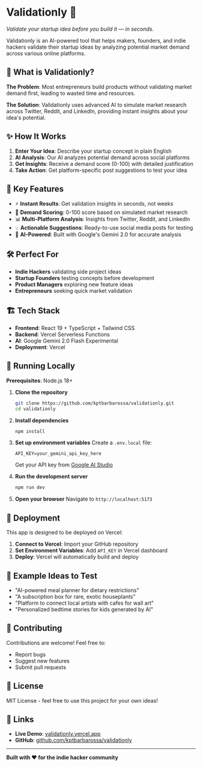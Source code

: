 # Validationly 🚀
*Validate your startup idea before you build it — in seconds.*

Validationly is an AI-powered tool that helps makers, founders, and indie hackers validate their startup ideas by analyzing potential market demand across various online platforms.

## 🎯 What is Validationly?

**The Problem**: Most entrepreneurs build products without validating market demand first, leading to wasted time and resources.

**The Solution**: Validationly uses advanced AI to simulate market research across Twitter, Reddit, and LinkedIn, providing instant insights about your idea's potential.

## ✨ How It Works

1. **Enter Your Idea**: Describe your startup concept in plain English
2. **AI Analysis**: Our AI analyzes potential demand across social platforms  
3. **Get Insights**: Receive a demand score (0-100) with detailed justification
4. **Take Action**: Get platform-specific post suggestions to test your idea

## 🚀 Key Features

- ⚡ **Instant Results**: Get validation insights in seconds, not weeks
- 🎯 **Demand Scoring**: 0-100 score based on simulated market research
- 📊 **Multi-Platform Analysis**: Insights from Twitter, Reddit, and LinkedIn
- 💡 **Actionable Suggestions**: Ready-to-use social media posts for testing
- 🤖 **AI-Powered**: Built with Google's Gemini 2.0 for accurate analysis

## 🛠️ Perfect For

- **Indie Hackers** validating side project ideas
- **Startup Founders** testing concepts before development  
- **Product Managers** exploring new feature ideas
- **Entrepreneurs** seeking quick market validation

## 🏗️ Tech Stack

- **Frontend**: React 19 + TypeScript + Tailwind CSS
- **Backend**: Vercel Serverless Functions
- **AI**: Google Gemini 2.0 Flash Experimental
- **Deployment**: Vercel

## 🧪 Running Locally

**Prerequisites**: Node.js 18+

1. **Clone the repository**
   ```bash
   git clone https://github.com/kptbarbarossa/validationly.git
   cd validationly
   ```

2. **Install dependencies**
   ```bash
   npm install
   ```

3. **Set up environment variables**
   Create a `.env.local` file:
   ```
   API_KEY=your_gemini_api_key_here
   ```
   Get your API key from [Google AI Studio](https://aistudio.google.com/app/apikey)

4. **Run the development server**
   ```bash
   npm run dev
   ```

5. **Open your browser**
   Navigate to `http://localhost:5173`

## 🚀 Deployment

This app is designed to be deployed on Vercel:

1. **Connect to Vercel**: Import your GitHub repository
2. **Set Environment Variables**: Add `API_KEY` in Vercel dashboard
3. **Deploy**: Vercel will automatically build and deploy

## 📝 Example Ideas to Test

- "AI-powered meal planner for dietary restrictions"
- "A subscription box for rare, exotic houseplants"  
- "Platform to connect local artists with cafes for wall art"
- "Personalized bedtime stories for kids generated by AI"

## 🤝 Contributing

Contributions are welcome! Feel free to:
- Report bugs
- Suggest new features
- Submit pull requests

## 📄 License

MIT License - feel free to use this project for your own ideas!

## 🔗 Links

- **Live Demo**: [validationly.vercel.app](https://validationly.vercel.app)
- **GitHub**: [github.com/kptbarbarossa/validationly](https://github.com/kptbarbarossa/validationly)

---

**Built with ❤️ for the indie hacker community**